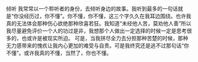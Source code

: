 倾听
我常常以一个聆听者的身份，去倾听身边的故事。​
我听到最多的一句话就是“你没经历过，你不懂”。你不懂，你不懂，这三个字久久在我耳边围绕。也许我真的无法体会那种伤心欲绝那种欣喜若狂。我知道“未经他人苦，莫劝他人善”所以我尽量避免评价一个人的功过是非，我想那个人做出一定选择的时候一定是思考很多的，也或许是被现实所迫。
可是，当我拼尽全力去分担那种苦楚的时候，那种无力感带来的愧疚让我内心更加的难受与自责。可是我终究还是逃不过那句话“你不懂”。或许我真的不懂，当然了，你也不懂。